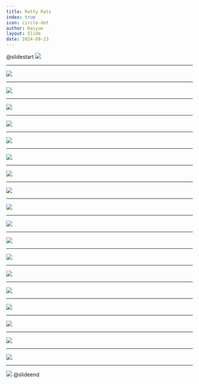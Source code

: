 ```yaml
---
title: Ratty Rats
index: true
icon: circle-dot
author: Haiyue
layout: Slide
date: 2024-09-23
---
```

 
@slidestart
![](https://raw.githubusercontent.com/yclord/reading/refs/heads/master/english/Level-K/Ratty%20Rats/001.webp)

---

![](https://raw.githubusercontent.com/yclord/reading/refs/heads/master/english/Level-K/Ratty%20Rats/002.webp)

---

![](https://raw.githubusercontent.com/yclord/reading/refs/heads/master/english/Level-K/Ratty%20Rats/003.webp)

---

![](https://raw.githubusercontent.com/yclord/reading/refs/heads/master/english/Level-K/Ratty%20Rats/004.webp)

---

![](https://raw.githubusercontent.com/yclord/reading/refs/heads/master/english/Level-K/Ratty%20Rats/005.webp)

---

![](https://raw.githubusercontent.com/yclord/reading/refs/heads/master/english/Level-K/Ratty%20Rats/006.webp)

---

![](https://raw.githubusercontent.com/yclord/reading/refs/heads/master/english/Level-K/Ratty%20Rats/007.webp)

---

![](https://raw.githubusercontent.com/yclord/reading/refs/heads/master/english/Level-K/Ratty%20Rats/008.webp)

---

![](https://raw.githubusercontent.com/yclord/reading/refs/heads/master/english/Level-K/Ratty%20Rats/009.webp)

---

![](https://raw.githubusercontent.com/yclord/reading/refs/heads/master/english/Level-K/Ratty%20Rats/010.webp)

---

![](https://raw.githubusercontent.com/yclord/reading/refs/heads/master/english/Level-K/Ratty%20Rats/011.webp)

---

![](https://raw.githubusercontent.com/yclord/reading/refs/heads/master/english/Level-K/Ratty%20Rats/012.webp)

---

![](https://raw.githubusercontent.com/yclord/reading/refs/heads/master/english/Level-K/Ratty%20Rats/013.webp)

---

![](https://raw.githubusercontent.com/yclord/reading/refs/heads/master/english/Level-K/Ratty%20Rats/014.webp)

---

![](https://raw.githubusercontent.com/yclord/reading/refs/heads/master/english/Level-K/Ratty%20Rats/015.webp)

---

![](https://raw.githubusercontent.com/yclord/reading/refs/heads/master/english/Level-K/Ratty%20Rats/016.webp)

---

![](https://raw.githubusercontent.com/yclord/reading/refs/heads/master/english/Level-K/Ratty%20Rats/017.webp)

---

![](https://raw.githubusercontent.com/yclord/reading/refs/heads/master/english/Level-K/Ratty%20Rats/018.webp)

---

![](https://raw.githubusercontent.com/yclord/reading/refs/heads/master/english/Level-K/Ratty%20Rats/019.webp)

---

![](https://raw.githubusercontent.com/yclord/reading/refs/heads/master/english/Level-K/Ratty%20Rats/020.webp)
@slideend
